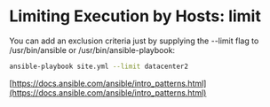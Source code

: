 # Limiting Execution by Hosts: limit

You can add an exclusion criteria just by supplying the --limit flag to /usr/bin/ansible or /usr/bin/ansible-playbook:

```sh
ansible-playbook site.yml --limit datacenter2
```

[https://docs.ansible.com/ansible/intro_patterns.html](https://docs.ansible.com/ansible/intro_patterns.html)
